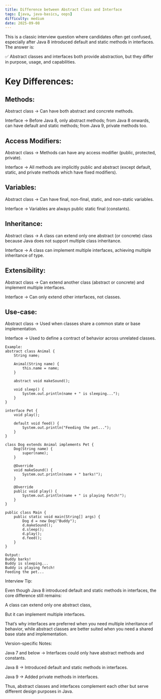 ```yaml
---
title: Difference between Abstract Class and Interface
tags: [java, java-basics, oops]
difficulty: medium
date: 2025-09-08
---
```


This is a classic interview question where candidates often get confused, especially after Java 8 introduced default and static methods in interfaces. The answer is:

✅ Abstract classes and interfaces both provide abstraction, but they differ in purpose, usage, and capabilities.

# Key Differences:

## Methods:

Abstract class → Can have both abstract and concrete methods.

Interface → Before Java 8, only abstract methods; from Java 8 onwards, can have default and static methods; from Java 9, private methods too.

## Access Modifiers:

Abstract class → Methods can have any access modifier (public, protected, private).

Interface → All methods are implicitly public and abstract (except default, static, and private methods which have fixed modifiers).

## Variables:

Abstract class → Can have final, non-final, static, and non-static variables.

Interface → Variables are always public static final (constants).

## Inheritance:

Abstract class → A class can extend only one abstract (or concrete) class because Java does not support multiple class inheritance.

Interface → A class can implement multiple interfaces, achieving multiple inheritance of type.

## Extensibility:

Abstract class → Can extend another class (abstract or concrete) and implement multiple interfaces.

Interface → Can only extend other interfaces, not classes.

## Use-case:

Abstract class → Used when classes share a common state or base implementation.

Interface → Used to define a contract of behavior across unrelated classes.

```
Example:
abstract class Animal {
    String name;

    Animal(String name) {
        this.name = name;
    }

    abstract void makeSound();

    void sleep() {
        System.out.println(name + " is sleeping...");
    }
}

interface Pet {
    void play();

    default void feed() {
        System.out.println("Feeding the pet...");
    }
}

class Dog extends Animal implements Pet {
    Dog(String name) {
        super(name);
    }

    @Override
    void makeSound() {
        System.out.println(name + " barks!");
    }

    @Override
    public void play() {
        System.out.println(name + " is playing fetch!");
    }
}

public class Main {
    public static void main(String[] args) {
        Dog d = new Dog("Buddy");
        d.makeSound();
        d.sleep();
        d.play();
        d.feed();
    }
}
```

```
Output:
Buddy barks!
Buddy is sleeping...
Buddy is playing fetch!
Feeding the pet...
```

Interview Tip:

Even though Java 8 introduced default and static methods in interfaces, the core difference still remains:

A class can extend only one abstract class,

But it can implement multiple interfaces.

That’s why interfaces are preferred when you need multiple inheritance of behavior, while abstract classes are better suited when you need a shared base state and implementation.

Version-specific Notes:

Java 7 and below → Interfaces could only have abstract methods and constants.

Java 8 → Introduced default and static methods in interfaces.

Java 9 → Added private methods in interfaces.

Thus, abstract classes and interfaces complement each other but serve different design purposes in Java.